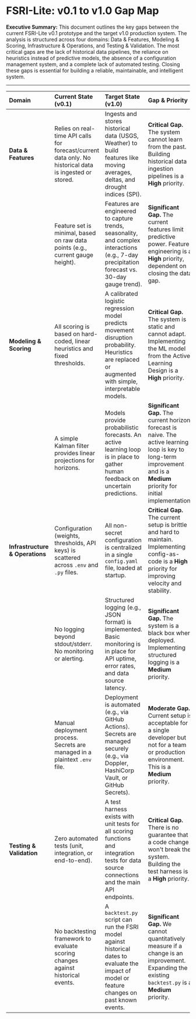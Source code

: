 # FSRI-Lite: v0.1 to v1.0 Gap Map

**Executive Summary:** This document outlines the key gaps between the current FSRI-Lite v0.1 prototype and the target v1.0 production system. The analysis is structured across four domains: Data & Features, Modeling & Scoring, Infrastructure & Operations, and Testing & Validation. The most critical gaps are the lack of historical data pipelines, the reliance on heuristics instead of predictive models, the absence of a configuration management system, and a complete lack of automated testing. Closing these gaps is essential for building a reliable, maintainable, and intelligent system.

---

| Domain | Current State (v0.1) | Target State (v1.0) | Gap & Priority |
| :--- | :--- | :--- | :--- |
| **Data & Features** | Relies on real-time API calls for forecast/current data only. No historical data is ingested or stored. | Ingests and stores historical data (USGS, Weather) to build features like moving averages, deltas, and drought indices (SPI). | **Critical Gap.** The system cannot learn from the past. Building historical data ingestion pipelines is a **High** priority. |
| | Feature set is minimal, based on raw data points (e.g., current gauge height). | Features are engineered to capture trends, seasonality, and complex interactions (e.g., 7-day precipitation forecast vs. 30-day gauge trend). | **Significant Gap.** The current features limit predictive power. Feature engineering is a **High** priority, dependent on closing the data gap. |
| **Modeling & Scoring** | All scoring is based on hard-coded, linear heuristics and fixed thresholds. | A calibrated logistic regression model predicts movement disruption probability. Heuristics are replaced or augmented with simple, interpretable models. | **Critical Gap.** The system is static and cannot adapt. Implementing the ML model from the Active Learning Design is a **High** priority. |
| | A simple Kalman filter provides linear projections for horizons. | Models provide probabilistic forecasts. An active learning loop is in place to gather human feedback on uncertain predictions. | **Significant Gap.** The current horizon forecast is naive. The active learning loop is key to long-term improvement and is a **Medium** priority for initial implementation. |
| **Infrastructure & Operations** | Configuration (weights, thresholds, API keys) is scattered across `.env` and `.py` files. | All non-secret configuration is centralized in a single `config.yaml` file, loaded at startup. | **Critical Gap.** The current setup is brittle and hard to maintain. Implementing config-as-code is a **High** priority for improving velocity and stability. |
| | No logging beyond stdout/stderr. No monitoring or alerting. | Structured logging (e.g., JSON format) is implemented. Basic monitoring is in place for API uptime, error rates, and data source latency. | **Significant Gap.** The system is a black box when deployed. Implementing structured logging is a **Medium** priority. |
| | Manual deployment process. Secrets are managed in a plaintext `.env` file. | Deployment is automated (e.g., via GitHub Actions). Secrets are managed securely (e.g., via Doppler, HashiCorp Vault, or GitHub Secrets). | **Moderate Gap.** Current setup is acceptable for a single developer but not for a team or production environment. This is a **Medium** priority. |
| **Testing & Validation** | Zero automated tests (unit, integration, or end-to-end). | A test harness exists with unit tests for all scoring functions and integration tests for data source connections and the main API endpoints. | **Critical Gap.** There is no guarantee that a code change won't break the system. Building the test harness is a **High** priority. |
| | No backtesting framework to evaluate scoring changes against historical events. | A `backtest.py` script can run the FSRI model against historical dates to evaluate the impact of model or feature changes on past known events. | **Significant Gap.** We cannot quantitatively measure if a change is an improvement. Expanding the existing `backtest.py` is a **Medium** priority. |
